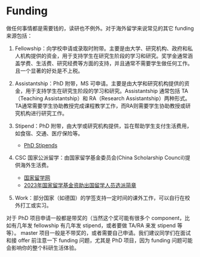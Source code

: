 # Funding

做任何事情都是需要钱的，读研也不例外。对于海外留学来说常见的其它 funding 来源包括：

1. Fellowship：向学校申请或录取时附带。主要是由大学、研究机构、政府和私人机构提供的资金，用于支持学生在研究生阶段的学习和研究。奖学金通常涵盖学费、生活费、研究经费等方面的支持，并且通常不需要学生做任何工作。且一个显著的好处是不上税。

2. Assistantship：PhD 附带，MS 可申请。主要是由大学和研究机构提供的资金，用于支持学生在研究生阶段的学习和研究。Assistantship 通常包括 TA（Teaching Assistantship）和 RA（Research Assistantship）两种形式。TA通常需要学生协助教授完成课程教学工作，而RA则需要学生协助教授或研究机构进行研究工作。

3. Stipend：PhD 附带，由大学或研究机构提供，旨在帮助学生支付生活费用，如食宿、交通、医疗保险等。
    - [PhD Stipends](https://www.phdstipends.com/results)

4. CSC 国家公派留学：由国家留学基金委员会(China Scholarship Council)提供海外生活费。
    - [国家留学网](https://www.csc.edu.cn/)
    - [2023年国家留学基金资助出国留学人员选派简章](https://www.csc.edu.cn/article/2613)

5. Work：部分国家（如德国）的学签支持一定时间的课外工作，可以自行在校外打工或实习。


对于 PhD 项目申请一般都是带奖的（当然这个奖可能有很多个 component，比如有几年发 fellowship 有几年发 stipend，或者要做 TA/RA 来发 stipend 等等）。 master 项目一般是不带奖的，或者需要自己申请。我们建议同学们在面试和接 offer 前注意一下 funding 问题，尤其是 PhD 项目，因为 funding 问题可能会影响你的整个科研生活体验。
